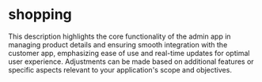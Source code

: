 # shopping

This description highlights the core functionality of the admin app in managing product details and ensuring smooth integration with the customer app, emphasizing ease of use and real-time updates for optimal user experience. Adjustments can be made based on additional features or specific aspects relevant to your application's scope and objectives.

